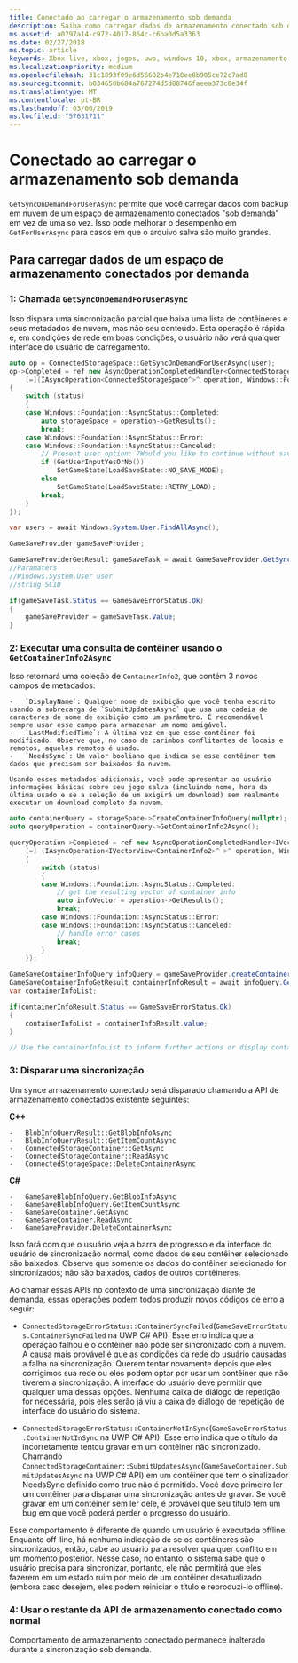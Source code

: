 ```yaml
---
title: Conectado ao carregar o armazenamento sob demanda
description: Saiba como carregar dados de armazenamento conectado sob demanda, em vez de uma só vez.
ms.assetid: a0797a14-c972-4017-864c-c6ba0d5a3363
ms.date: 02/27/2018
ms.topic: article
keywords: Xbox live, xbox, jogos, uwp, windows 10, xbox, armazenamento conectado
ms.localizationpriority: medium
ms.openlocfilehash: 31c1893f09e6d56682b4e718ee8b905ce72c7ad8
ms.sourcegitcommit: b034650b684a767274d5d88746faeea373c8e34f
ms.translationtype: MT
ms.contentlocale: pt-BR
ms.lasthandoff: 03/06/2019
ms.locfileid: "57631711"
---
```

# <a name="connected-storage-loading-on-demand"></a>Conectado ao carregar o armazenamento sob demanda

`GetSyncOnDemandForUserAsync` permite que você carregar dados com backup em nuvem de um espaço de armazenamento conectados "sob demanda" em vez de uma só vez. Isso pode melhorar o desempenho em `GetForUserAsync` para casos em que o arquivo salva são muito grandes.

## <a name="to-load-data-from-a-connected-storage-space-on-demand"></a>Para carregar dados de um espaço de armazenamento conectados por demanda

### <a name="1--call-getsyncondemandforuserasync"></a>1:  Chamada `GetSyncOnDemandForUserAsync`

Isso dispara uma sincronização parcial que baixa uma lista de contêineres e seus metadados de nuvem, mas não seu conteúdo. Esta operação é rápida e, em condições de rede em boas condições, o usuário não verá qualquer interface do usuário de carregamento.

```cpp
auto op = ConnectedStorageSpace::GetSyncOnDemandForUserAsync(user);
op->Completed = ref new AsyncOperationCompletedHandler<ConnectedStorageSpace^>(
    [=](IAsyncOperation<ConnectedStorageSpace^>^ operation, Windows::Foundation::AsyncStatus status)
{
    switch (status)
    {
    case Windows::Foundation::AsyncStatus::Completed:
        auto storageSpace = operation->GetResults();
        break;
    case Windows::Foundation::AsyncStatus::Error:
    case Windows::Foundation::AsyncStatus::Canceled:
        // Present user option: ?Would you like to continue without saving progress??
        if (GetUserInputYesOrNo())
            SetGameState(LoadSaveState::NO_SAVE_MODE);
        else
            SetGameState(LoadSaveState::RETRY_LOAD);
        break;
    }
});
```

```csharp
var users = await Windows.System.User.FindAllAsync();

GameSaveProvider gameSaveProvider;

GameSaveProviderGetResult gameSaveTask = await GameSaveProvider.GetSyncOnDemandForUserAsync(users[0], context.AppConfig.ServiceConfigurationId); 
//Paramaters
//Windows.System.User user
//string SCID

if(gameSaveTask.Status == GameSaveErrorStatus.Ok)
{
    gameSaveProvider = gameSaveTask.Value;
}
```


### <a name="2--perform-a-container-query-using-getcontainerinfo2async"></a>2:  Executar uma consulta de contêiner usando o `GetContainerInfo2Async`

Isso retornará uma coleção de `ContainerInfo2`, que contém 3 novos campos de metadados:

    -   `DisplayName`: Qualquer nome de exibição que você tenha escrito usando a sobrecarga de `SubmitUpdatesAsync` que usa uma cadeia de caracteres de nome de exibição como um parâmetro. É recomendável sempre usar esse campo para armazenar um nome amigável.
    -   `LastModifiedTime`: A última vez em que esse contêiner foi modificado. Observe que, no caso de carimbos conflitantes de locais e remotos, aqueles remotos é usado.
    -   `NeedsSync`: Um valor booliano que indica se esse contêiner tem dados que precisam ser baixados da nuvem.

    Usando esses metadados adicionais, você pode apresentar ao usuário informações básicas sobre seu jogo salva (incluindo nome, hora da última usado e se a seleção de um exigirá um download) sem realmente executar um download completo da nuvem.

```cpp
auto containerQuery = storageSpace->CreateContainerInfoQuery(nullptr); //return list of containers in ConnectedStorageSpace
auto queryOperation = containerQuery->GetContainerInfo2Async();

queryOperation->Completed = ref new AsyncOperationCompletedHandler<IVectorView<ContainerInfo2>^ >( 
    [=] (IAsyncOperation<IVectorView<ContainerInfo2>^ >^ operation, Windows::Foundation::AsyncStatus status)
    {
        switch (status)
        {
        case Windows::Foundation::AsyncStatus::Completed:
            // get the resulting vector of container info
            auto infoVector = operation->GetResults();
            break;
        case Windows::Foundation::AsyncStatus::Error:
        case Windows::Foundation::AsyncStatus::Canceled:
            // handle error cases
            break;
        }
    });
```

```csharp
GameSaveContainerInfoQuery infoQuery = gameSaveProvider.createContainerInfoQuery();
GameSaveContainerInfoGetResult containerInfoResult = await infoQuery.GetContainerInfoAsync();
var containerInfoList;

if(containerInfoResult.Status == GameSaveErrorStatus.Ok)
{
    containerInfoList = containerInfoResult.value;
}

// Use the containerInfoList to inform further actions or display container data to user. 
```

### <a name="3--trigger-a-sync"></a>3:  Disparar uma sincronização

Um synce armazenamento conectado será disparado chamando a API de armazenamento conectados existente seguintes:

**C++**

    -   BlobInfoQueryResult::GetBlobInfoAsync
    -   BlobInfoQueryResult::GetItemCountAsync
    -   ConnectedStorageContainer::GetAsync
    -   ConnectedStorageContainer::ReadAsync
    -   ConnectedStorageSpace::DeleteContainerAsync

**C#**

    -   GameSaveBlobInfoQuery.GetBlobInfoAsync
    -   GameSaveBlobInfoQuery.GetItemCountAsync
    -   GameSaveContainer.GetAsync
    -   GameSaveContainer.ReadAsync
    -   GameSaveProvider.DeleteContainerAsync

Isso fará com que o usuário veja a barra de progresso e da interface do usuário de sincronização normal, como dados de seu contêiner selecionado são baixados. Observe que somente os dados do contêiner selecionado for sincronizados; não são baixados, dados de outros contêineres.

Ao chamar essas APIs no contexto de uma sincronização diante de demanda, essas operações podem todos produzir novos códigos de erro a seguir:

-   `ConnectedStorageErrorStatus::ContainerSyncFailed`(`GameSaveErrorStatus.ContainerSyncFailed` na UWP C# API): Esse erro indica que a operação falhou e o contêiner não pôde ser sincronizado com a nuvem. A causa mais provável é que as condições da rede do usuário causadas a falha na sincronização. Querem tentar novamente depois que eles corrigimos sua rede ou eles podem optar por usar um contêiner que não tiverem a sincronização. A interface do usuário deve permitir que qualquer uma dessas opções. Nenhuma caixa de diálogo de repetição for necessária, pois eles serão já viu a caixa de diálogo de repetição de interface do usuário do sistema.

-   `ConnectedStorageErrorStatus::ContainerNotInSync`(`GameSaveErrorStatus.ContainerNotInSync` na UWP C# API): Esse erro indica que o título da incorretamente tentou gravar em um contêiner não sincronizado. Chamando `ConnectedStorageContainer::SubmitUpdatesAsync`(`GameSaveContainer.SubmitUpdatesAsync` na UWP C# API) em um contêiner que tem o sinalizador NeedsSync definido como true não é permitido. Você deve primeiro ler um contêiner para disparar uma sincronização antes de gravar. Se você gravar em um contêiner sem ler dele, é provável que seu título tem um bug em que você poderá perder o progresso do usuário.

Esse comportamento é diferente de quando um usuário é executada offline. Enquanto off-line, há nenhuma indicação de se os contêineres são sincronizados, então, cabe ao usuário para resolver qualquer conflito em um momento posterior. Nesse caso, no entanto, o sistema sabe que o usuário precisa para sincronizar, portanto, ele não permitirá que eles fazerem em um estado ruim por meio de um contêiner desatualizado (embora caso desejem, eles podem reiniciar o título e reproduzi-lo offline).

### <a name="4--use-the-rest-of-the-connected-storage-api-as-normal"></a>4:  Usar o restante da API de armazenamento conectado como normal

Comportamento de armazenamento conectado permanece inalterado durante a sincronização sob demanda.
